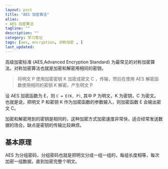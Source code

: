 ```yaml
---
layout: post
title: "AES 加密算法"
alias:
- AES 加密算法
tagline: ""
description: ""
category: 学习笔记
tags: [aes, encryption, 对称加密 , ]
last_updated:
---
```


高级加密标准 (AES,Advanced Encryption Standard) 为最常见的对称加密算法。对称加密算法也就是加密和解密用相同的密钥。

> 将明文 P 使用加密密钥 K 加密成密文 C ，传输，然后在使用 AES 解密函数使用相同的密钥 K 解密，产生明文 P

设 AES 加密函数为 E，则 `C = E(K, P)`, 其中 P 为明文，K 为密钥，C 为密文。也就是说，把明文 P 和密钥 K 作为加密函数的参数输入，则加密函数 E 会输出密文 C。

加密和解密用到的密钥是相同的，这种加密方式加密速度非常快，适合经常发送数据的场合。缺点是密钥的传输比较麻烦。

## 基本原理
AES 为分组密码，分组密码也就是把明文分成一组一组的，每组长度相等，每次加密一组数据，直到加密完整个明文。


